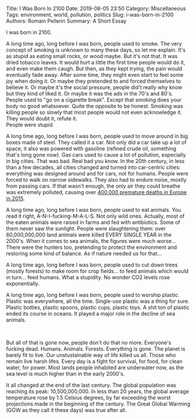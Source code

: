 Title: I Was Born In 2100
Date: 2019-08-05 23:50
Category: Miscellaneous
Tags: environment, world, pollution, politics
Slug: i-was-born-in-2100
Authors: Romain Pellerin
Summary: A Short Essay

I was born in 2100.

A long time ago, long before I was born, people used to smoke. The very concept of smoking is unknown to many these days, so let me explain. It's as stupid as eating small rocks, or wood maybe. But it's not that. It was dried tobacco leaves. It would hurt a little the first time people would do it, and even make them caugh. But then, as they kept trying, the pain would eventually fade away. After some time, they might even start to feel some joy when doing it. Or maybe they pretended to and forced themselves to believe it. Or maybe it's the social pressure, people did't really why know but they kind of liked it. Or maybe it was the ads in the 70's and 80's. People used to "go on a cigarette break". Except that smoking does your body no good whatsoever. Quite the opposite to be honest. Smoking was killing people so slowly that most people would not even acknowledge it. They would doubt it, refute it.  
People were stupid.

A long time ago, long before I was born, people used to move around in big boxes made of steel. They called it a car. Not only did a car take up a lot of space, it also was powered with gasoline (refined crude oil, something that's long gone now). Gas cars used to cause a lot of pollution, especially in big cities. That was bad. Real bad you know. In the 20th century, in less than a few decades, all cities changed and turned into car-centric cities: everything was designed around and for cars, not for humans. People were forced to walk on narrow sidewalks. They also had to endure noise, mostly from passing cars. If that wasn't enough, the only air they could breathe was extremely polluted, causing over [400,000 premature deaths in Europe in 2015](https://www.eea.europa.eu/media/newsreleases/many-europeans-still-exposed-to-air-pollution-2015/premature-deaths-attributable-to-air-pollution).

A long time ago, long before I was born, people used to eat animals. You read it right, A-N-I-fucking-M-A-L-S. Not only wild ones. Actually, most of the eaten animals were raised in farms and fed with antibiotics. Some of them never saw the sunlight. People were slaughtering them: over 60,000,000,000 land animals were killed EVERY SINGLE YEAR in the 2000's. When it comes to sea animals, the figures were much worse... There were the hunters too, pretending to protect the environment and restoring some kind of balance. As if nature needed us for that...

A long time ago, long before I was born, people used to cut down trees (mostly forests) to make room for crop fields... to feed animals which would in turn... feed humans. What a stupidity. No wonder CO2 levels rose exponentially.

A long time ago, long before I was born, people used to worship plastic. Plastic was everywhere, all the time. Single-use plastic was a thing for sure. Plastic bottles, plastic spoons, plastic cups, plastic toys. A shit ton of plastic ended its course in oceans. It played a major role in the decline of sea animals.

<br />

But all of that is gone now, people don't do that no more. Everyone's fucking dead. Humans. Animals. Forests. Everything is gone. The planet is barely fit to live. Our unstustainable way of life killed us all. Those who remain live harsh lifes. Every day is a fight for survival, for food, for clean water, for power. Most lands people inhabited are underwater now, as the sea level is much higher than in the early 2000's.

It all changed at the end of the last century. The global population was reaching its peak: 10,500,000,000. In less than 20 years, the global average temperature rose by 1.5 Celsius degrees, by far exceeding the worst projections made in the beginning of the century. The Great Global Warming (GGW as they call it these days) was true after all.
